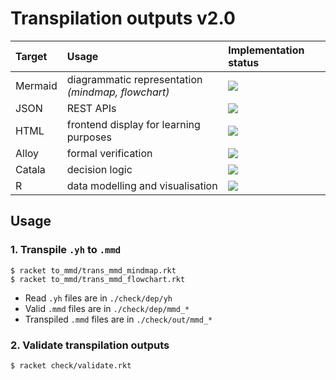 # Transpilation outputs v2.0

| Target | Usage | Implementation status | 
| :--- | :--- | :--- | 
| Mermaid | diagrammatic representation *(mindmap, flowchart)* | ![](https://img.shields.io/badge/status-not%20implemented-ff3333) |
| JSON | REST APIs | ![](https://img.shields.io/badge/status-not%20implemented-ff3333) |
| HTML | frontend display for learning purposes | ![](https://img.shields.io/badge/status-not%20implemented-ff3333) |
| Alloy | formal verification | ![](https://img.shields.io/badge/status-not%20implemented-ff3333) |
| Catala | decision logic | ![](https://img.shields.io/badge/status-not%20implemented-ff3333) |
| R | data modelling and visualisation | ![](https://img.shields.io/badge/status-not%20implemented-ff3333) |

## Usage 

### 1. Transpile `.yh` to `.mmd`

```console
$ racket to_mmd/trans_mmd_mindmap.rkt
$ racket to_mmd/trans_mmd_flowchart.rkt
```

* Read `.yh` files are in `./check/dep/yh`
* Valid `.mmd` files are in `./check/dep/mmd_*`
* Transpiled `.mmd` files are in `./check/out/mmd_*`

### 2. Validate transpilation outputs 

```console
$ racket check/validate.rkt
```
